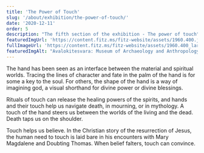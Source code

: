 ```yaml
---
title: 'The Power of Touch'
slug: '/about/exhibition/the-power-of-touch/'
date: '2020-12-11'
order: 5
description: "The fifth section of the exhibition - The power of touch"
featuredImgUrl: 'https://content.fitz.ms/fitz-website/assets/1960.400.jpg?key=directus-medium-crop'
fullImageUrl: 'https://content.fitz.ms/fitz-website/assets/1960.400_large.jpg'
featuredImgAlt: "Avalokitesvara: Museum of Archaeology and Anthropology, Cambridge"
---
```

The hand has been seen as an interface between the material and spiritual worlds. Tracing the lines of character and fate in the palm of the hand is for some a key to the soul. For others, the shape of the hand is a way of imagining god, a visual shorthand for divine power or divine blessings.

Rituals of touch can release the healing powers of the spirits, and hands and their touch help us navigate death, in mourning, or in mythology. A touch of the hand steers us between the worlds of the living and the dead. Death taps us on the shoulder.

Touch helps us believe. In the Christian story of the resurrection of Jesus, the human need to touch is laid bare in his encounters with Mary Magdalene and Doubting Thomas. When belief falters, touch can convince.
